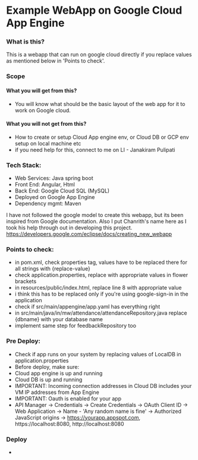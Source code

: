 # Example WebApp on Google Cloud App Engine

### What is this?
This is a webapp that can run on google cloud directly if you replace values as mentioned below in 'Points to check'.

### Scope
#### What you will get from this?
-  You will know what should be the basic layout of the web app for it to work on Google cloud.
#### What you will not get from this?
- How to create or setup Cloud App engine env, or Cloud DB or GCP env setup on local machine etc
- if you need help for this, connect to me on LI - Janakiram Pulipati

### Tech Stack:
- Web Services: Java spring boot
- Front End: Angular, Html 
- Back End: Google Cloud SQL (MySQL)
- Deployed on Google App Engine
- Dependency mgmt: Maven

I have not followed the google model to create this webapp, but its been inspired from Google documentation. 
Also I put Chanrith's name here as I took his help through out in developing this project.
https://developers.google.com/eclipse/docs/creating_new_webapp


### Points to check:
- in pom.xml, check properties tag, values have to be replaced there for all strings with {replace-value}
- check application.properties, replace with appropriate values in flower brackets
- in resources/public/index.html, replace line 8 with appropriate value
 - i think this has to be replaced only if you're using google-sign-in in the application
- check if src/main/appengine/app.yaml has everything right
- in src/main/java/in/mw/attendance/attendanceRepository.java replace {dbname} with your database name
- implement same step for feedbackRepository too

### Pre Deploy:
- Check if app runs on your system by replacing values of LocalDB in application.properties
- Before deploy, make sure: 
 - Cloud app engine is up and running
 - Cloud DB is up and running
 - IMPORTANT: Incoming connection addresses in Cloud DB includes your VM IP addresses from App Engine
 - IMPORTANT: Oauth is enabled for your app
  - API Manager -> Credentials -> Create Credentials -> OAuth Client ID -> Web Application -> Name - 'Any random name is fine' -> Authorized JavaScript origins -> https://yourapp.appspot.com, https://localhost:8080, http://localhost:8080

### Deploy
- 

